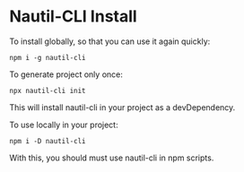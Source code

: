 # Nautil-CLI Install

To install globally, so that you can use it again quickly:

```
npm i -g nautil-cli
```

To generate project only once:

```
npx nautil-cli init
```

This will install nautil-cli in your project as a devDependency.

To use locally in your project:

```
npm i -D nautil-cli
```

With this, you should must use nautil-cli in npm scripts.

